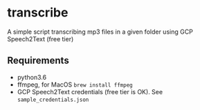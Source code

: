 # transcribe

A simple script transcribing mp3 files in a given folder using GCP Speech2Text (free tier)

## Requirements
- python3.6
- ffmpeg, for MacOS `brew install ffmpeg`
- GCP Speech2Text credentials  (free tier is OK). See `sample_credentials.json`
